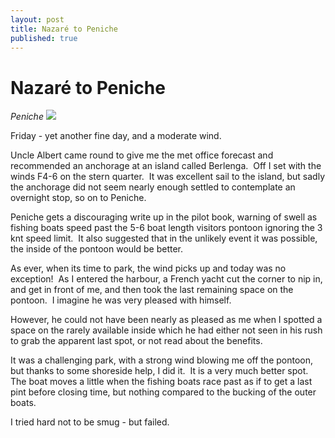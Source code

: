 ```yaml
---
layout: post
title: Nazaré to Peniche
published: true
---
```


# Nazaré to Peniche

*Peniche* ![]({{site.baseurl}}/assets/small-peniche01_scale.jpg)

Friday - yet another fine day, and a moderate wind.

Uncle Albert came round to give me the met office forecast and recommended an anchorage at an island called Berlenga.  Off I set with the winds F4-6 on the stern quarter.  It was excellent sail to the island, but sadly the anchorage did not seem nearly enough settled to contemplate an overnight stop, so on to Peniche.

Peniche gets a discouraging write up in the pilot book, warning of swell as fishing boats speed past the 5-6 boat length visitors pontoon ignoring the 3 knt speed limit.  It also suggested that in the unlikely event it was possible, the inside of the pontoon would be better.

As ever, when its time to park, the wind picks up and today was no exception!  As I entered the harbour, a French yacht cut the corner to nip in, and get in front of me, and then took the last remaining space on the pontoon.  I imagine he was very pleased with himself.

However, he could not have been nearly as pleased as me when I spotted a space on the rarely available inside which he had either not seen in his rush to grab the apparent last spot, or not read about the benefits.

It was a challenging park, with a strong wind blowing me off the pontoon, but thanks to some shoreside help, I did it.  It is a very much better spot.  The boat moves a little when the fishing boats race past as if to get a last pint before closing time, but nothing compared to the bucking of the outer boats.

I tried hard not to be smug - but failed.
